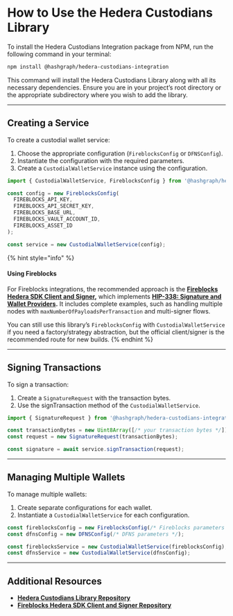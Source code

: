 # How to Use the Hedera Custodians Library

To install the Hedera Custodians Integration package from NPM, run the following command in your terminal:

```sh
npm install @hashgraph/hedera-custodians-integration
```

This command will install the Hedera Custodians Library along with all its necessary dependencies. Ensure you are in your project’s root directory or the appropriate subdirectory where you wish to add the library.

***

## Creating a Service

To create a custodial wallet service:

1. Choose the appropriate configuration (`FireblocksConfig` or `DFNSConfig`).
2. Instantiate the configuration with the required parameters.
3. Create a `CustodialWalletService` instance using the configuration.

```typescript
import { CustodialWalletService, FireblocksConfig } from '@hashgraph/hedera-custodians-integration';

const config = new FireblocksConfig(
  FIREBLOCKS_API_KEY,
  FIREBLOCKS_API_SECRET_KEY,
  FIREBLOCKS_BASE_URL,
  FIREBLOCKS_VAULT_ACCOUNT_ID,
  FIREBLOCKS_ASSET_ID
);

const service = new CustodialWalletService(config);
```

{% hint style="info" %}
#### **Using Fireblocks**

For Fireblocks integrations, the recommended approach is the [**Fireblocks Hedera SDK Client and Signer**](https://github.com/fireblocks/hbar-fireblocks-sdk)**,** which implements [**HIP-338: Signature and Wallet Providers**](https://hips.hedera.com/hip/hip-338)**.** It includes complete examples, such as handling multiple nodes with `maxNumberOfPayloadsPerTransaction` and multi-signer flows.

You can still use this library’s `FireblocksConfig` with `CustodialWalletService` if you need a factory/strategy abstraction, but the official client/signer is the recommended route for new builds.
{% endhint %}

***

## Signing Transactions

To sign a transaction:

1. Create a `SignatureRequest` with the transaction bytes.
2. Use the signTransaction method of the `CustodialWalletService`.

```typescript
import { SignatureRequest } from '@hashgraph/hedera-custodians-integration';

const transactionBytes = new Uint8Array([/* your transaction bytes */]);
const request = new SignatureRequest(transactionBytes);

const signature = await service.signTransaction(request);
```

***

## Managing Multiple Wallets

To manage multiple wallets:

1. Create separate configurations for each wallet.
2. Instantiate a `CustodialWalletService` for each configuration.

```typescript
const fireblocksConfig = new FireblocksConfig(/* Fireblocks parameters */);
const dfnsConfig = new DFNSConfig(/* DFNS parameters */);

const fireblocksService = new CustodialWalletService(fireblocksConfig);
const dfnsService = new CustodialWalletService(dfnsConfig);
```

***

## Additional Resources

* [**Hedera Custodians Library Repository**](https://github.com/hashgraph/hedera-custodians-library)
* [**Fireblocks Hedera SDK Client and Signer Repository**](https://github.com/fireblocks/hbar-fireblocks-sdk)
